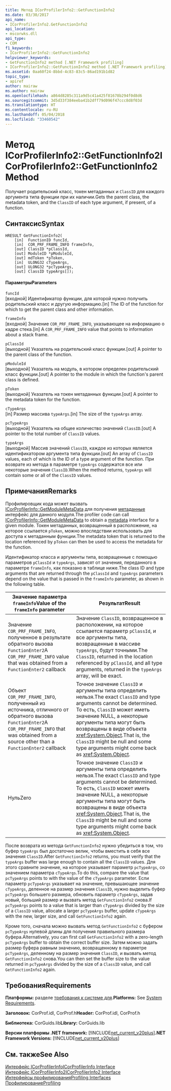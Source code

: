 ```yaml
---
title: Метод ICorProfilerInfo2::GetFunctionInfo2
ms.date: 03/30/2017
api_name:
- ICorProfilerInfo2.GetFunctionInfo2
api_location:
- mscorwks.dll
api_type:
- COM
f1_keywords:
- ICorProfilerInfo2::GetFunctionInfo2
helpviewer_keywords:
- GetFunctionInfo2 method [.NET Framework profiling]
- ICorProfilerInfo2::GetFunctionInfo2 method [.NET Framework profiling]
ms.assetid: 0aa60f24-8bbd-4c83-83c5-86ad191b1d82
topic_type:
- apiref
author: mairaw
ms.author: mairaw
ms.openlocfilehash: a864d8285c311a9d5c41a425f81678b294f0d8d6
ms.sourcegitcommit: 3d5d33f384eeba41b2dff79d096f47ccc8d8f03d
ms.translationtype: HT
ms.contentlocale: ru-RU
ms.lasthandoff: 05/04/2018
ms.locfileid: "33460542"
---
```

# <a name="icorprofilerinfo2getfunctioninfo2-method"></a><span data-ttu-id="471d3-102">Метод ICorProfilerInfo2::GetFunctionInfo2</span><span class="sxs-lookup"><span data-stu-id="471d3-102">ICorProfilerInfo2::GetFunctionInfo2 Method</span></span>
<span data-ttu-id="471d3-103">Получает родительский класс, токен метаданных и `ClassID` для каждого аргумента типа функции при их наличии.</span><span class="sxs-lookup"><span data-stu-id="471d3-103">Gets the parent class, the metadata token, and the `ClassID` of each type argument, if present, of a function.</span></span>  
  
## <a name="syntax"></a><span data-ttu-id="471d3-104">Синтаксис</span><span class="sxs-lookup"><span data-stu-id="471d3-104">Syntax</span></span>  
  
```  
HRESULT GetFunctionInfo2(  
    [in]  FunctionID funcId,  
    [in]  COR_PRF_FRAME_INFO frameInfo,  
    [out] ClassID *pClassId,  
    [out] ModuleID *pModuleId,  
    [out] mdToken *pToken,  
    [in]  ULONG32 cTypeArgs,  
    [out] ULONG32 *pcTypeArgs,  
    [out] ClassID typeArgs[]);  
```  
  
#### <a name="parameters"></a><span data-ttu-id="471d3-105">Параметры</span><span class="sxs-lookup"><span data-stu-id="471d3-105">Parameters</span></span>  
 `funcId`  
 <span data-ttu-id="471d3-106">[входной] Идентификатор функции, для которой нужно получить родительский класс и другую информацию.</span><span class="sxs-lookup"><span data-stu-id="471d3-106">[in] The ID of the function for which to get the parent class and other information.</span></span>  
  
 `frameInfo`  
 <span data-ttu-id="471d3-107">[входной] Значение `COR_PRF_FRAME_INFO`, указывающее на информацию о кадре стека.</span><span class="sxs-lookup"><span data-stu-id="471d3-107">[in] A `COR_PRF_FRAME_INFO` value that points to information about a stack frame.</span></span>  
  
 `pClassId`  
 <span data-ttu-id="471d3-108">[выходной] Указатель на родительский класс функции.</span><span class="sxs-lookup"><span data-stu-id="471d3-108">[out] A pointer to the parent class of the function.</span></span>  
  
 `pModuleId`  
 <span data-ttu-id="471d3-109">[выходной] Указатель на модуль, в котором определен родительский класс функции.</span><span class="sxs-lookup"><span data-stu-id="471d3-109">[out] A pointer to the module in which the function's parent class is defined.</span></span>  
  
 `pToken`  
 <span data-ttu-id="471d3-110">[выходной] Указатель на токен метаданных функции.</span><span class="sxs-lookup"><span data-stu-id="471d3-110">[out] A pointer to the metadata token for the function.</span></span>  
  
 `cTypeArgs`  
 <span data-ttu-id="471d3-111">[in] Размер массива `typeArgs`.</span><span class="sxs-lookup"><span data-stu-id="471d3-111">[in] The size of the `typeArgs` array.</span></span>  
  
 `pcTypeArgs`  
 <span data-ttu-id="471d3-112">[выходной] Указатель на общее количество значений `ClassID`.</span><span class="sxs-lookup"><span data-stu-id="471d3-112">[out] A pointer to the total number of `ClassID` values.</span></span>  
  
 `typeArgs`  
 <span data-ttu-id="471d3-113">[выходной] Массив значений `ClassID`, каждое из которых является идентификатором аргумента типа функции.</span><span class="sxs-lookup"><span data-stu-id="471d3-113">[out] An array of `ClassID` values, each of which is the ID of a type argument of the function.</span></span> <span data-ttu-id="471d3-114">При возврате из метода в параметре `typeArgs` содержатся все или некоторые значения `ClassID`.</span><span class="sxs-lookup"><span data-stu-id="471d3-114">When the method returns, `typeArgs` will contain some or all of the `ClassID` values.</span></span>  
  
## <a name="remarks"></a><span data-ttu-id="471d3-115">Примечания</span><span class="sxs-lookup"><span data-stu-id="471d3-115">Remarks</span></span>  
 <span data-ttu-id="471d3-116">Профилировщик кода может вызвать [ICorProfilerInfo::GetModuleMetaData](../../../../docs/framework/unmanaged-api/profiling/icorprofilerinfo-getmodulemetadata-method.md) для получения [метаданные](../../../../docs/framework/unmanaged-api/metadata/index.md) интерфейс для данного модуля.</span><span class="sxs-lookup"><span data-stu-id="471d3-116">The profiler code can call [ICorProfilerInfo::GetModuleMetaData](../../../../docs/framework/unmanaged-api/profiling/icorprofilerinfo-getmodulemetadata-method.md) to obtain a [metadata](../../../../docs/framework/unmanaged-api/metadata/index.md) interface for a given module.</span></span> <span data-ttu-id="471d3-117">Токен метаданных, возвращенный в расположение, на которое ссылается `pToken`, можно впоследствии использовать для доступа к метаданным функции.</span><span class="sxs-lookup"><span data-stu-id="471d3-117">The metadata token that is returned to the location referenced by `pToken` can then be used to access the metadata for the function.</span></span>  
  
 <span data-ttu-id="471d3-118">Идентификатор класса и аргументы типа, возвращенные с помощью параметров `pClassId` и `typeArgs`, зависят от значения, переданного в параметре `frameInfo`, как показано в таблице ниже.</span><span class="sxs-lookup"><span data-stu-id="471d3-118">The class ID and type arguments that are returned through the `pClassId` and `typeArgs` parameters depend on the value that is passed in the `frameInfo` parameter, as shown in the following table.</span></span>  
  
|<span data-ttu-id="471d3-119">Значение параметра `frameInfo`</span><span class="sxs-lookup"><span data-stu-id="471d3-119">Value of the `frameInfo` parameter</span></span>|<span data-ttu-id="471d3-120">Результат</span><span class="sxs-lookup"><span data-stu-id="471d3-120">Result</span></span>|  
|----------------------------------------|------------|  
|<span data-ttu-id="471d3-121">Значение `COR_PRF_FRAME_INFO`, полученное в результате обратного вызова `FunctionEnter2`</span><span class="sxs-lookup"><span data-stu-id="471d3-121">A `COR_PRF_FRAME_INFO` value that was obtained from a `FunctionEnter2` callback</span></span>|<span data-ttu-id="471d3-122">Значение `ClassID`, возвращенное в расположении, на которое ссылается параметр `pClassId`, и все аргументы типа, возвращенные в массиве `typeArgs`, будут точными.</span><span class="sxs-lookup"><span data-stu-id="471d3-122">The `ClassID`, returned in the location referenced by `pClassId`, and all type arguments, returned in the `typeArgs` array, will be exact.</span></span>|  
|<span data-ttu-id="471d3-123">Объект `COR_PRF_FRAME_INFO`, полученный из источника, отличного от обратного вызова `FunctionEnter2`</span><span class="sxs-lookup"><span data-stu-id="471d3-123">A `COR_PRF_FRAME_INFO` that was obtained from a source other than a `FunctionEnter2` callback</span></span>|<span data-ttu-id="471d3-124">Точное значение `ClassID` и аргументы типа определить нельзя.</span><span class="sxs-lookup"><span data-stu-id="471d3-124">The exact `ClassID` and type arguments cannot be determined.</span></span> <span data-ttu-id="471d3-125">То есть, `ClassID` может иметь значение NULL, а некоторые аргументы типа могут быть возвращены в виде объекта <xref:System.Object>.</span><span class="sxs-lookup"><span data-stu-id="471d3-125">That is, the `ClassID` might be null and some type arguments might come back as <xref:System.Object>.</span></span>|  
|<span data-ttu-id="471d3-126">Нуль</span><span class="sxs-lookup"><span data-stu-id="471d3-126">Zero</span></span>|<span data-ttu-id="471d3-127">Точное значение `ClassID` и аргументы типа определить нельзя.</span><span class="sxs-lookup"><span data-stu-id="471d3-127">The exact `ClassID` and type arguments cannot be determined.</span></span> <span data-ttu-id="471d3-128">То есть, `ClassID` может иметь значение NULL, а некоторые аргументы типа могут быть возвращены в виде объекта <xref:System.Object>.</span><span class="sxs-lookup"><span data-stu-id="471d3-128">That is, the `ClassID` might be null and some type arguments might come back as <xref:System.Object>.</span></span>|  
  
 <span data-ttu-id="471d3-129">После возврата из метода `GetFunctionInfo2` нужно убедиться в том, что буфер `typeArgs` был достаточно велик, чтобы вместить в себя все значения `ClassID`.</span><span class="sxs-lookup"><span data-stu-id="471d3-129">After `GetFunctionInfo2` returns, you must verify that the `typeArgs` buffer was large enough to contain all the `ClassID` values.</span></span> <span data-ttu-id="471d3-130">Для этого сравните значение, на которое указывает параметр `pcTypeArgs`, со значением параметра `cTypeArgs`.</span><span class="sxs-lookup"><span data-stu-id="471d3-130">To do this, compare the value that `pcTypeArgs` points to with the value of the `cTypeArgs` parameter.</span></span> <span data-ttu-id="471d3-131">Если параметр `pcTypeArgs` указывает на значение, превышающее значение `cTypeArgs`, деленное на размер значения `ClassID`, нужно выделить буфер `pcTypeArgs` большего размера, обновить параметр `cTypeArgs`, задав новый, больший размер и вызвать метод `GetFunctionInfo2` снова.</span><span class="sxs-lookup"><span data-stu-id="471d3-131">If `pcTypeArgs` points to a value that is larger than `cTypeArgs` divided by the size of a `ClassID` value, allocate a larger `pcTypeArgs` buffer, update `cTypeArgs` with the new, larger size, and call `GetFunctionInfo2` again.</span></span>  
  
 <span data-ttu-id="471d3-132">Кроме того, сначала можно вызвать метод `GetFunctionInfo2` с буфером `pcTypeArgs` нулевой длины для получения правильного размера буфера.</span><span class="sxs-lookup"><span data-stu-id="471d3-132">Alternatively, you can first call `GetFunctionInfo2` with a zero-length `pcTypeArgs` buffer to obtain the correct buffer size.</span></span> <span data-ttu-id="471d3-133">Затем можно задать размер буфера равным значению, возвращенному в параметре `pcTypeArgs`, деленному на размер значения `ClassID`, и вызвать метод `GetFunctionInfo2` снова.</span><span class="sxs-lookup"><span data-stu-id="471d3-133">You can then set the buffer size to the value returned in `pcTypeArgs` divided by the size of a `ClassID` value, and call `GetFunctionInfo2` again.</span></span>  
  
## <a name="requirements"></a><span data-ttu-id="471d3-134">Требования</span><span class="sxs-lookup"><span data-stu-id="471d3-134">Requirements</span></span>  
 <span data-ttu-id="471d3-135">**Платформы:** разделе [требования к системе для](../../../../docs/framework/get-started/system-requirements.md).</span><span class="sxs-lookup"><span data-stu-id="471d3-135">**Platforms:** See [System Requirements](../../../../docs/framework/get-started/system-requirements.md).</span></span>  
  
 <span data-ttu-id="471d3-136">**Заголовок:** CorProf.idl, CorProf.h</span><span class="sxs-lookup"><span data-stu-id="471d3-136">**Header:** CorProf.idl, CorProf.h</span></span>  
  
 <span data-ttu-id="471d3-137">**Библиотека:** CorGuids.lib</span><span class="sxs-lookup"><span data-stu-id="471d3-137">**Library:** CorGuids.lib</span></span>  
  
 <span data-ttu-id="471d3-138">**Версии платформы .NET framework:** [!INCLUDE[net_current_v20plus](../../../../includes/net-current-v20plus-md.md)]</span><span class="sxs-lookup"><span data-stu-id="471d3-138">**.NET Framework Versions:** [!INCLUDE[net_current_v20plus](../../../../includes/net-current-v20plus-md.md)]</span></span>  
  
## <a name="see-also"></a><span data-ttu-id="471d3-139">См. также</span><span class="sxs-lookup"><span data-stu-id="471d3-139">See Also</span></span>  
 [<span data-ttu-id="471d3-140">Интерфейс ICorProfilerInfo</span><span class="sxs-lookup"><span data-stu-id="471d3-140">ICorProfilerInfo Interface</span></span>](../../../../docs/framework/unmanaged-api/profiling/icorprofilerinfo-interface.md)  
 [<span data-ttu-id="471d3-141">Интерфейс ICorProfilerInfo2</span><span class="sxs-lookup"><span data-stu-id="471d3-141">ICorProfilerInfo2 Interface</span></span>](../../../../docs/framework/unmanaged-api/profiling/icorprofilerinfo2-interface.md)  
 [<span data-ttu-id="471d3-142">Интерфейсы профилирования</span><span class="sxs-lookup"><span data-stu-id="471d3-142">Profiling Interfaces</span></span>](../../../../docs/framework/unmanaged-api/profiling/profiling-interfaces.md)  
 [<span data-ttu-id="471d3-143">Профилирование</span><span class="sxs-lookup"><span data-stu-id="471d3-143">Profiling</span></span>](../../../../docs/framework/unmanaged-api/profiling/index.md)
